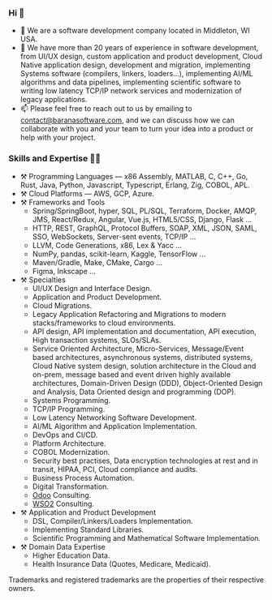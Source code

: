 ### Hi 👋
  
- 🔭 We are a software development company located in Middleton, WI USA.
- 🌱 We have more than 20 years of experience in software development, from UI/UX design, 
  custom application and product development, Cloud Native application design, development and migration, implementing 
  Systems software (compilers, linkers, loaders...), implementing AI/ML algorithms and data pipelines, implementing 
  scientific software to writing low latency TCP/IP network services and modernization of legacy applications.
- 📫 Please feel free to reach out to us by emailing to contact@baranasoftware.com, and we can discuss 
  how we can collaborate with you and your team to turn your idea into a product or help with your project.

### Skills and Expertise 🔨🔧  
- ⚒️ Programming Languages — x86 Assembly, MATLAB, C, C++, Go, Rust, Java, Python, Javascript, Typescript, Erlang, Zig, COBOL, APL.
- ⚒️ Cloud Platforms — AWS, GCP, Azure.
- ⚒️ Frameworks and Tools
  - Spring/SpringBoot, hyper, SQL, PL/SQL, Terraform, Docker, AMQP, JMS, React/Redux, Angular, Vue.js, HTML5/CSS, Django, Flask ...
  - HTTP, REST, GraphQL, Protocol Buffers, SOAP, XML, JSON, SAML, SSO, WebSockets, Server-sent events, TCP/IP ...
  - LLVM, Code Generations, x86, Lex & Yacc ...  
  - NumPy, pandas, scikit-learn, Kaggle, TensorFlow ...
  - Maven/Gradle, Make, CMake, Cargo ...
  - Figma, Inkscape ...
- ⚒️ Specialties
  - UI/UX Design and Interface Design.
  - Application and Product Development.
  - Cloud Migrations.
  - Legacy Application Refactoring and Migrations to modern stacks/frameworks to cloud environments.
  - API design, API implementation and documentation, API execution, High transaction systems, SLOs/SLAs.
  - Service Oriented Architecture, Micro-Services, Message/Event based architectures, asynchronous systems, 
    distributed systems, Cloud Native system design, solution architecture in the Cloud and on-prem, message based and 
    event driven highly available architectures, Domain-Driven Design (DDD), Object-Oriented Design and Analysis, 
    Data Oriented design and programming (DOP).
  - Systems Programming.
  - TCP/IP Programming.
  - Low Latency Networking Software Development.
  - AI/ML Algorithm and Application Implementation.
  - DevOps and CI/CD.
  - Platform Architecture.
  - COBOL Modernization.
  - Security best practises, Data encryption technologies at rest and in transit, HIPAA, PCI, Cloud compliance and audits.
  - Business Process Automation.
  - Digital Transformation.
  - [Odoo](https://www.odoo.com/) Consulting.
  - [WSO2](https://wso2.com/) Consulting.
- ⚒️ Application and Product Development
  - DSL, Compiler/Linkers/Loaders Implementation.
  - Implementing Standard Libraries.
  - Scientific Programming and Mathematical Software Implementation.
- ⚒️ Domain Data Expertise
  - Higher Education Data.
  - Health Insurance Data (Quotes, Medicare, Medicaid).


Trademarks and registered trademarks are the properties of their respective owners.

<!--
https://www.webfx.com/tools/emoji-cheat-sheet/
**baranasoftware/baranasoftware** is a ✨ _special_ ✨ repository because its `README.md` (this file) appears on your GitHub profile.

Here are some ideas to get you started:

- 🔭 I’m currently working on ...
- 🌱 I’m currently learning ...
- 👯 I’m looking to collaborate on ...
- 🤔 I’m looking for help with ...
- 💬 Ask me about ...
- 📫 How to reach me: ...
- 😄 Pronouns: ...
- ⚡ Fun fact: ...
-->
